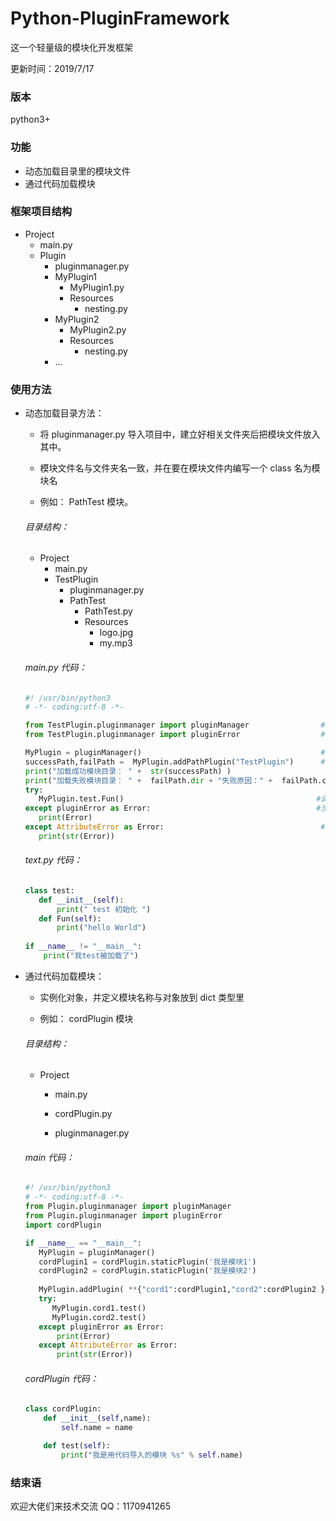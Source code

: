 # Python-PluginFramework
这一个轻量级的模块化开发框架

更新时间：2019/7/17

### 版本
python3+

### 功能
* 动态加载目录里的模块文件
* 通过代码加载模块

### 框架项目结构
* Project
    * main.py
    * Plugin
        * pluginmanager.py
        * MyPlugin1
          * MyPlugin1.py
          * Resources
            * nesting.py
        * MyPlugin2
          * MyPlugin2.py
          * Resources
            * nesting.py        
        * ...


### 使用方法
 * 动态加载目录方法： 
 
      *  将 pluginmanager.py 导入项目中，建立好相关文件夹后把模块文件放入其中。
     
      *  模块文件名与文件夹名一致，并在要在模块文件内编写一个 class 名为模块名
    
      *  例如： PathTest 模块。
     
     ###### 目录结构：
     * Project
        * main.py
        * TestPlugin
            * pluginmanager.py
            * PathTest
              * PathTest.py
              * Resources
                * logo.jpg
                * my.mp3
     ###### main.py 代码：
     ```python
     #! /usr/bin/python3
     # -*- coding:utf-8 -*-

     from TestPlugin.pluginmanager import pluginManager                #框架模块
     from TestPlugin.pluginmanager import pluginError                  #框架异常处理模块

     MyPlugin = pluginManager()                                        #实例化框架模块
     successPath,failPath =  MyPlugin.addPathPlugin("TestPlugin")      #执行加载模块目录，返回 [成功目录,失败目录及原因]
     print("加载成功模块目录： " +  str(successPath) )
     print("加载失败模块目录： " +  failPath.dir + "失败原因：" +  failPath.content)
     try:
        MyPlugin.test.Fun()                                           #调用模块里的方法
     except pluginError as Error:                                     #没有此模块
        print(Error)
     except AttributeError as Error:                                   #此模块里没有所调用的方法
        print(str(Error))
     
     ```  
     
     ###### text.py 代码：
     ```python
     class test:
        def __init__(self):
            print(" test 初始化 ")
        def Fun(self):
            print("hello World")
            
     if __name__ != "__main__":
         print("我test被加载了")
     ```
 * 通过代码加载模块：
  
      * 实例化对象，并定义模块名称与对象放到 dict 类型里
      
      * 例如： cordPlugin 模块
      ###### 目录结构：
     * Project
        * main.py
        
        * cordPlugin.py
        
        * pluginmanager.py
      ###### main 代码：
      ```python
      #! /usr/bin/python3
      # -*- coding:utf-8 -*-
      from Plugin.pluginmanager import pluginManager 
      from Plugin.pluginmanager import pluginError 
      import cordPlugin
      
      if __name__ == "__main__":
         MyPlugin = pluginManager()
         cordPlugin1 = cordPlugin.staticPlugin('我是模块1')                     #实例化第一个模块
         cordPlugin2 = cordPlugin.staticPlugin('我是模块2')                     #实例化第二个模块
         
         MyPlugin.addPlugin( **{"cord1":cordPlugin1,"cord2":cordPlugin2 } ) #将模块的实例化加载到框架里
         try:
            MyPlugin.cord1.test()                                          #调用模块里的方法
            MyPlugin.cord2.test()
         except pluginError as Error:                                      #没有此模块
             print(Error)
         except AttributeError as Error:                                   #此模块里没有所调用的方法
             print(str(Error))
    
      ```
      ###### cordPlugin 代码：
      ```python
      class cordPlugin:
          def __init__(self,name):
              self.name = name

          def test(self):
              print("我是用代码导入的模块 %s" % self.name)
      
      ```
      
      
      
### 结束语

欢迎大佬们来技术交流 QQ：1170941265

